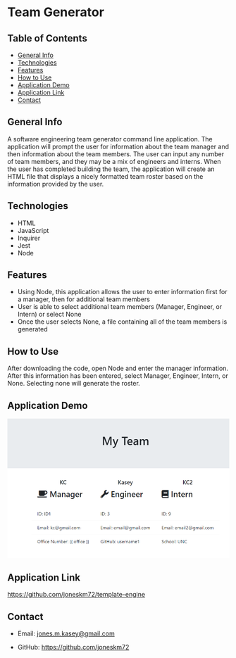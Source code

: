 # Team Generator

## Table of Contents

* [General Info](#general-info)
* [Technologies](#technologies)
* [Features](#features)
* [How to Use](#how-to-use)
* [Application Demo](#application-demo)
* [Application Link](#application-link)
* [Contact](#contact)

## General Info

A software engineering team generator command line application. The application will prompt the user for information about the team manager and then information about the team members. The user can input any number of team members, and they may be a mix of engineers and interns. When the user has completed building the team, the application will create an HTML file that displays a nicely formatted team roster based on the information provided by the user.

## Technologies

* HTML
* JavaScript
* Inquirer
* Jest
* Node

## Features

* Using Node, this application allows the user to enter information first for a manager, then for additional team members
* User is able to select additional team members (Manager, Engineer, or Intern) or select None
* Once the user selects None, a file containing all of the team members is generated

## How to Use

After downloading the code, open Node and enter the manager information. After this information has been entered, select Manager, Engineer, Intern, or None. Selecting none will generate the roster.

## Application Demo

![alt text](assets/team-generator.png)

## Application Link

https://github.com/joneskm72/template-engine

## Contact

* Email: jones.m.kasey@gmail.com

* GitHub: https://github.com/joneskm72
